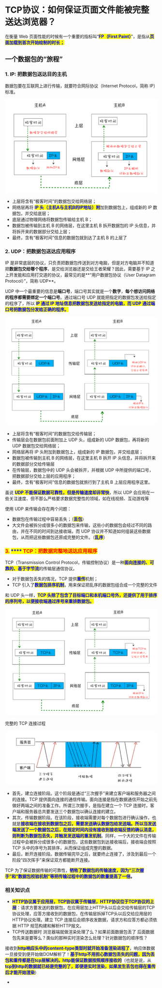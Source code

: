 # TCP协议：如何保证页面文件能被完整送达浏览器？

​在衡量 Web 页面性能的时候有一个重要的指标叫“<mark style="color:blue;">**FP（First Paint）**</mark>”，是指从<mark style="color:blue;">**页面加载到首次开始绘制的时长；**</mark>

## 一个数据包的“旅程”

### 1. IP: 把数据包送达目的主机

数据包要在互联网上进行传输，就要符合网际协议（Internet Protocol，简称 IP）标准。

![](<../.gitbook/assets/image (57) (1).png>)

* 上层将含有“极客时间”的数据包交给网络层；
* 网络层再将 <mark style="color:blue;">**IP 头（主机A与主机B的IP地址）附**</mark>加到数据包上，组成新的 IP 数据包，并交给底层；
* 底层通过物理网络将数据包传输给主机 B；
* 数据包被传输到主机 B 的网络层，在这里主机 B 拆开数据包的 IP 头信息，并将拆开来的数据部分交给上层；
* 最终，含有“极客时间”信息的数据包就到达了主机 B 的上层了

### 2. UDP：把数据包送达应用程序

IP 是非常底层的协议，只负责把数据包传送到对方电脑，但是对方电脑并不知道把**数据包交给哪个程序**，是交给浏览器还是交给王者荣耀？因此，需要基于 IP 之上开发能和应用打交道的协议，最常见的是**“用户数据包协议（User Datagram Protocol）”，简称 UDP**。

UDP 中一个最重要的信息是**端口号**，端口号其实就是一个**数字**，**每个想访问网络的程序都需要绑定一个端口号**。通过端口号 UDP 就能把指定的数据包发送给指定的程序了，所以 <mark style="color:blue;">**IP 通过 IP 地址信息把数据包发送给指定的电脑，而 UDP 通过端口号把数据包分发给正确的程序。**</mark>

![](<../.gitbook/assets/image (65) (1).png>)

* 上层将含有“极客时间”的数据包交给传输层；
* 传输层会在数据包前面附加上 UDP 头，组成新的 UDP 数据包，再将新的 UDP 数据包交给网络层；
* 网络层再将 IP 头附加到数据包上，组成新的 IP 数据包，并交给底层；
* 数据包被传输到主机 B 的网络层，在这里主机 B 拆开 IP 头信息，并将拆开来的数据部分交给传输层
* 在传输层，数据包中的 UDP 头会被拆开，并根据 UDP 中所提供的端口号，把数据部分交给上层的应用程序；
* 最终，含有“极客时间”信息的数据包就旅行到了主机 B 上层应用程序这里。

虽说 <mark style="color:blue;">**UDP 不能保证数据可靠性，但是传输速度却非常快**</mark>，所以 UDP 会应用在一些关注速度、但不那么严格要求数据完整性的领域，如在线视频、互动游戏等

使用 UDP 来传输会存在两个问题：

* 数据包在传输过程中容易丢失；（<mark style="color:blue;">**丢包**</mark>）
* 大文件会被拆分成很多小的数据包来传输，这些小的数据包会经过不同的路由，并在不同的时间到达接收端，而 UDP 协议并不知道如何组装这些数据包，从而把这些数据包还原成完整的文件。（<mark style="color:blue;">**乱序**</mark>）

### <mark style="color:red;">3.</mark> <mark style="color:red;"></mark><mark style="color:red;"><mark style="color:blue;">****<mark style="color:blue;"></mark> <mark style="color:red;"></mark><mark style="color:red;">TCP：把数据完整地送达应用程序</mark>

TCP（Transmission Control Protocol，传输控制协议）是一种<mark style="color:blue;">**面向连接的、可靠的、基于字节流**</mark>的传输层通信协议。

* 对于数据包丢失的情况，TCP 提供<mark style="color:blue;">**重传**</mark>机制；
* TCP 引入了<mark style="color:blue;">**数据包排序机制**</mark>，用来保证把乱序的数据包组合成一个完整的文件

和 UDP 头一样，<mark style="color:blue;">**TCP 头除了包含了目标端口和本机端口号外，还提供了用于排序的序列号，以便接收端通过序号来重排数据包。**</mark>

![](<../.gitbook/assets/image (81) (1) (1) (1).png>)

完整的 TCP 连接过程

![](<../.gitbook/assets/image (83) (1) (1).png>)

* 首先，建立连接阶段。这个阶段是通过“三次握手”来建立客户端和服务器之间的连接。TCP 提供面向连接的通信传输。面向连接是指在数据通信开始之前先做好两端之间的准备工作。所谓三次握手，是指在建立一个 TCP 连接时，客户端和服务器总共要发送三个数据包以确认连接的建立。
* 其次，传输数据阶段。在该阶段，接收端需要对每个数据包进行确认操作，也就是<mark style="color:blue;">**接收端在接收到数据包之后，需要发送确认数据包给发送端。所以当发送端发送了一个数据包之后，在规定时间内没有接收到接收端反馈的确认消息，则判断为数据包丢失，并触发发送端的重发机制**</mark>。同样，一个大的文件在传输过程中会被拆分成很多小的数据包，这些数据包到达接收端后，接收端会按照 TCP 头中的序号为其排序，从而保证组成完整的数据。
* 最后，断开连接阶段。数据传输完毕之后，就要终止连接了，涉及到最后一个阶段“四次挥手”来保证双方都能断开连接。

TCP 为了保证数据传输的可靠性，<mark style="color:blue;">**牺牲了数据包的传输速度，因为“三次握手”和“数据包校验机制”等把传输过程中的数据包的数量提高了一倍**</mark>**。**

### 相关知识点

* <mark style="color:blue;">**HTTP协议属于应用层，TCP协议属于传输层，HTTP协议位于TCP协议的上层**</mark>：请求方要发送的数据包，在应用层加上HTTP头以后会交给传输层的TCP协议处理，应答方接收到的数据包，在传输层拆掉TCP头以后交给应用层的HTTP协议处理。建立 TCP 连接后会顺序收发数据，请求方和应答方都必须依据 HTTP 规范构建和解析HTTP报文。
* TCP传送数据时 浏览器端就做渲染处理了么？如果前面数据包丢了 后面数据包先来是要等么？类似的那种实时渲染怎么处理？针对数据包的顺序性？

&#x20;接收到<mark style="color:blue;">**http响应头中的content-type类型时就开始准备渲染进程了**</mark>，响应体数据一旦接受到便开始做DOM解析了！<mark style="color:blue;">**基于http不用担心数据包丢失的问题，因为丢包和重传都是在tcp层解决的。http能保证数据按照顺序接收的**</mark>（也就是说，从<mark style="color:blue;">**tcp到http的数据就已经是完整的了，即便是实时渲染，如果发生丢包也得在重传后才能开始渲染**</mark>）

*


